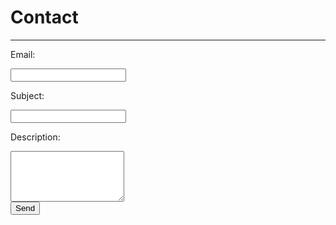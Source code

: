 # Contact

---

<form id="formaction" method="POST">
<p>Email: </p><input type="email" name="_replyto"><br>
<p>Subject: </p><input type="text" name="subject"><br>
<p>Description: </p><textarea name="description" rows="5"></textarea><br>
<input type="submit" value="Send">
</form>
<br>
<input type="hidden" name="_next" value="thanks.md" />
<input type="text" name="_gotcha" style="display:none" />
<script>
    var contactform = document.getElementById('formaction');
    contactform.setAttribute('action', '//formspree.io/' + 'maxraustin' + '@' + 'gmail' + '.' + 'com');
</script>
